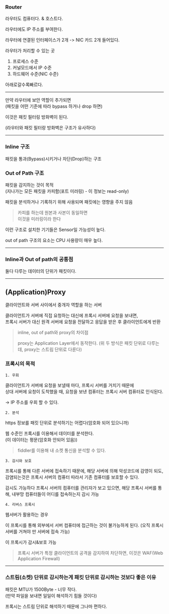 ### Router

라우터도 컴퓨터다. & 호스트다.

라우터에도 IP 주소를 부여한다.

라우터에 연결된 인터페이스가 2개 -> NIC 카드 2개 들어있다.

라우터가 처리할 수 있는 곳
1. 프로세스 수준
2. 커널모드에서 IP 수준
3. 하드웨어 수준(NIC 수준)

아래로갈수록빠르다.

---

만약 라우터에 보안 역할이 추가되면  
(패킷을 어떤 기준에 따라 bypass 하거나 drop 하면)

이것은 패킷 필터링 방화벽이 된다.

(라우터와 패킷 필터랑 방화벽은 구조가 유사하다)

---

### Inline 구조  

패킷을 통과(Bypass)시키거나 차단(Drop)하는 구조

### Out of Path 구조

패킷을 감지하는 것이 목적  
(지나가는 모든 패킷을 카피함(포트 미러링) - 이 정보는 read-only)  

패킷을 분석하거나 기록하기 위해 사용되며 패킷에는 영향을 주지 않음

> 카피를 하는데 원본과 사본이 동일하면  
> 이것을 미러링이라 한다

이런 구조로 설치한 기기들은 Sensor일 가능성이 높다.

out of path 구조의 요소는 CPU 사용량이 매우 높다.

---

### Inline과 Out of path의 공통점  

둘다 다루는 데이터의 단위가 패킷이다.

---

## (Application)Proxy

클라이언트와 서버 사이에서 중개자 역할을 하는 서버

클라이언트가 서버에 직접 요청하는 대신에 프록시 서버에 요청을 보내면,  
프록시 서버가 대신 원격 서버에 요청을 전달하고 응답을 받은 후 클라이언트에게 반환

> inline, out of path와 proxy의 차이점
> 
> proxy는 Application Layer에서 동작한다.
> (위 두 방식은 패킷 단위로 다루는데, proxy는 스트림 단위로 다룬다)

### 프록시의 목적

`1. 우회`

클라이언트가 서버에 요청을 보낼때 마다, 프록시 서버를 거치기 때문에  
상대 서버에 요청이 도착했을 때, 요청을 보낸 컴퓨터는 프록시 서버 컴퓨터로 인식된다.

-> IP 주소를 우회 할 수 있다.

`2. 분석`

https 정보를 패킷 단위로 분석하기는 어렵다(암호화 되어 있으니까)

웹 수준인 프록시를 이용해서 데이터를 분석한다.  
(이 데이터는 평문(암호화 안되어 있음))

> fiddler를 이용해 내 소켓 통신을 분석할 수 있다.


`3. 감시와 보호`

프록시를 통해 다른 서버에 접속하기 때문에, 
해당 서버에 의해 악성코드에 감영이 되도, 감염되는것은 프록시 서버의 컴퓨터
따라서 기존 컴퓨터를 보호할 수 있다.

감시도 가능하다
프록시 서버의 컴퓨터를 관리자가 보고 있으면, 해당 프록시 서버를 통해,
내부망 컴퓨터들이 어디를 접속하는지 감시 가능

`4. 리버스 프록시`

웹서버가 활용하는 경우

이 프록시를 통해 외부에서 서버 컴퓨터에 접근하는 것이 불가능하게 된다.
(오직 프록시서버를 거쳐야 만 서버에 접속 가능)

이 프록시가 감시&보호 가능

> 프록시 서버가 특정 클라이언트의 공격을 감지하여 차단하면,
> 이것은 WAF(Web Application Firewall)

---

### 스트림(소켓) 단위로 감시하는게 패킷 단위로 감시하는 것보다 좋은 이유

패킷은 MTU가 1500Byte - 너무 작다.  
(만약 파일을 보내면 일일이 해석하기 힘들 것이다)

프록시는 스트림 단위로 해석하기 때문에 그나마 편하다.